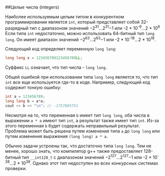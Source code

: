 ##Целые числа (integers)

Наиболее используемым целым типом в конкурентном программировании является `int`, который представляет собой 32-разрядный тип с диапазоном значений −2<sup>31</sup>...2<sup>31</sup>−1 или -2 * 10<sup>-9</sup>...2 * 10<sup>9</sup>
Если типа `int` недостаточно, можно использовать 64-битный тип `long long`. Он имеет диапазон значений −2<sup>63</sup>...2<sup>63</sup>−1 или -2 * 10<sup>-18</sup>...2 * 10<sup>18</sup>.

Следующий код определяет переменную `long long`:

```cpp
long long x = 123456789123456789LL;
```

Суффикс `LL` означает, что тип числа - `long long`.

Общей ошибкой при использовании типа `long long` является то, что тип `int` все еще используется где-то в коде. Например, следующий код содержит тонкую ошибку:

```cpp
int a = 123456789;
long long b = a*a;
cout << b << "\n"; // -1757895751
```

Несмотря на то, что переменная `b` имеет тип `long long`, оба числа в выражении `a * a` имеют тип `int`, а результат также имеет тип `int`. Из-за этого переменная `b` будет содержать неправильный результат. Проблема может быть решена путем изменения типа `a` до `long long` или путем изменения выражения `(long long) a * a`.

Обычно задачи устроены так, что достаточно типа `long long`. Тем не менее, хорошо знать, что компилятор g++ также предоставляет 128-битный тип `__int128_t` с диапазоном значений −2<sup>127</sup>...2<sup>127</sup>−1 или -2 * 10<sup>-38</sup>...2 * 10<sup>38</sup>. Однако этот тип недоступен во всех конкурсных системах проверки.
